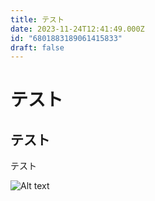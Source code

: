 ```yaml
---
title: テスト
date: 2023-11-24T12:41:49.000Z
id: "6801883189061415833"
draft: false
---
```

# テスト

## テスト

テスト

![Alt text](https://akinami3.github.io/manage-hatenablog/images/image.png)
